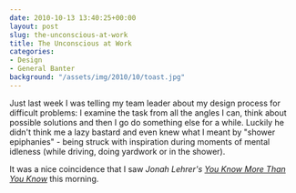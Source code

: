 ```yaml
---
date: 2010-10-13 13:40:25+00:00
layout: post
slug: the-unconscious-at-work
title: The Unconscious at Work
categories:
- Design
- General Banter
background: "/assets/img/2010/10/toast.jpg"
---
```


Just last week I was telling my team leader about my design process for difficult problems: I examine the task from all the angles I can, think about possible solutions and then I go do something else for a while. Luckily he didn't think me a lazy bastard and even knew what I meant by "shower epiphanies" - being struck with inspiration during moments of mental idleness (while driving, doing yardwork or in the shower).

It was a nice coincidence that I saw _Jonah Lehrer's [You Know More Than You Know](http://www.wired.com/wiredscience/2010/10/you-know-more-than-you-know/)_ this morning.